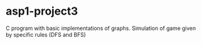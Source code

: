 # asp1-project3
C program with basic implementations of graphs. Simulation of game given by specific rules (DFS and BFS)
